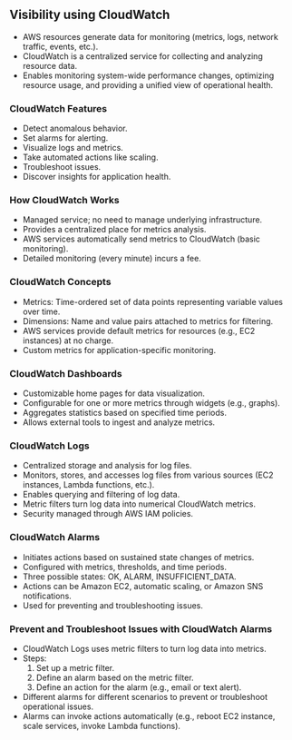 
## Visibility using CloudWatch
- AWS resources generate data for monitoring (metrics, logs, network traffic, events, etc.).
- CloudWatch is a centralized service for collecting and analyzing resource data.
- Enables monitoring system-wide performance changes, optimizing resource usage, and providing a unified view of operational health.

### CloudWatch Features
- Detect anomalous behavior.
- Set alarms for alerting.
- Visualize logs and metrics.
- Take automated actions like scaling.
- Troubleshoot issues.
- Discover insights for application health.

### How CloudWatch Works
- Managed service; no need to manage underlying infrastructure.
- Provides a centralized place for metrics analysis.
- AWS services automatically send metrics to CloudWatch (basic monitoring).
- Detailed monitoring (every minute) incurs a fee.
  
### CloudWatch Concepts
- Metrics: Time-ordered set of data points representing variable values over time.
- Dimensions: Name and value pairs attached to metrics for filtering.
- AWS services provide default metrics for resources (e.g., EC2 instances) at no charge.
- Custom metrics for application-specific monitoring.

### CloudWatch Dashboards
- Customizable home pages for data visualization.
- Configurable for one or more metrics through widgets (e.g., graphs).
- Aggregates statistics based on specified time periods.
- Allows external tools to ingest and analyze metrics.

### CloudWatch Logs
- Centralized storage and analysis for log files.
- Monitors, stores, and accesses log files from various sources (EC2 instances, Lambda functions, etc.).
- Enables querying and filtering of log data.
- Metric filters turn log data into numerical CloudWatch metrics.
- Security managed through AWS IAM policies.

### CloudWatch Alarms
- Initiates actions based on sustained state changes of metrics.
- Configured with metrics, thresholds, and time periods.
- Three possible states: OK, ALARM, INSUFFICIENT_DATA.
- Actions can be Amazon EC2, automatic scaling, or Amazon SNS notifications.
- Used for preventing and troubleshooting issues.

### Prevent and Troubleshoot Issues with CloudWatch Alarms
- CloudWatch Logs uses metric filters to turn log data into metrics.
- Steps:
  1. Set up a metric filter.
  2. Define an alarm based on the metric filter.
  3. Define an action for the alarm (e.g., email or text alert).
- Different alarms for different scenarios to prevent or troubleshoot operational issues.
- Alarms can invoke actions automatically (e.g., reboot EC2 instance, scale services, invoke Lambda functions).

